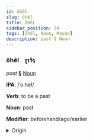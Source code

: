 ```yaml
---
id: ôhêl
slug: ôhêl
title: ÔHÊL
sidebar_position: 34
tags: [ôhêl, Noun, Mayan]
description: past § Noun
---
```


### ôhêl&emsp;<span kind="abugida">ɽıɂ͊ʇ</span>

*past* **§** [Noun](../../tags/Noun)

**IPA**: /ˈo.hel/

**Verb**: to be a past

**Noun**: past

**Modifier**: beforehand/ago/earlier

<details>
    <summary>Origin</summary>
    K'iche' ojer /oχeɾ/<br/>
    <em>Mayan Language Family</em>
</details>